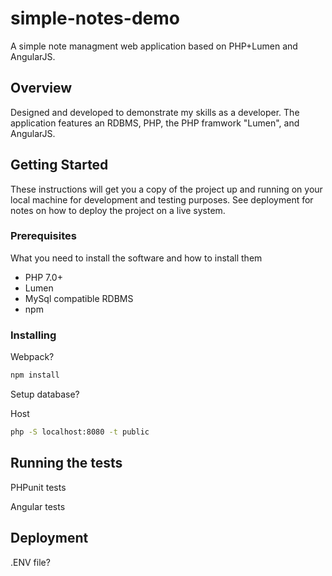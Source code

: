 # simple-notes-demo
A simple note managment web application based on PHP+Lumen and AngularJS.

## Overview
Designed and developed to demonstrate my skills as a developer.  The application
features an RDBMS, PHP, the PHP framwork "Lumen", and AngularJS.

## Getting Started

These instructions will get you a copy of the project up and running on your local machine for development and testing purposes. See deployment for notes on how to deploy the project on a live system.

### Prerequisites

What you need to install the software and how to install them

* PHP 7.0+
* Lumen
* MySql compatible RDBMS
* npm

### Installing

Webpack? 

```bash
npm install
```

Setup database?

Host

```bash
php -S localhost:8080 -t public
```

## Running the tests

PHPunit tests

Angular tests

## Deployment

.ENV file?


[//]: # "Readme.md template taken from https://gist.github.com/PurpleBooth/109311bb0361f32d87a2"

